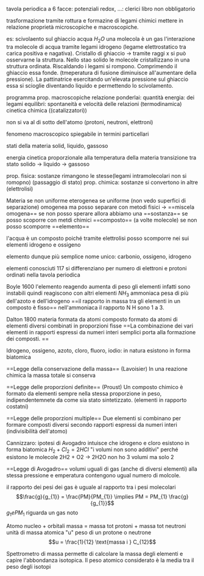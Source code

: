 tavola periodica a 6 facce: potenziali redox, ...: clerici
libro non obbligatorio


trasformazione tramite rottura e formazine di legami chimici
mettere in relazione proprietà microscopiche e macroscopiche.

es: scivolaento sul ghiaccio
acqua $H_{2}O$  una molecola è un gas
l'interazione tra molecole di acqua tramite legami idrogeno (legame elettrostatico tra carica positiva e nagativa).
Cristallo di ghiaccio -> tramite raggi x si può osservarne la struttura. 
Nello stao solido le molecole cristallizzano in una struttura ordinata.
Riscaldando i legami si rompono.
Comprimendo il ghiaccio essa fonde. (tmeperatura di fusione diminuisce all'aumentare della pressione).
La pattinatrice esercitando un'elevata pressione sul ghiaccio essa si scioglie diventando liquido e permettendo lo scivolamento.

programma
prop. macroscopiche
relazione ponderlai: quantità
energia: dei legami
equilibri: spontaneità  e velocità delle relazioni (termodinamica)
cinetica chimica ((catalizzatori))

non si va al di sotto dell'atomo (protoni, neutroni, elettroni)

fenomeno macroscopico spiegabile in termini particellari

stati della materia
solid, liquido, gassoso

energia cinetica proporzionale alla temperatura della materia
transizione tra stato solido -> liquido -> gassoso

prop. fisica: sostanze rimangono le stesse(legami intramolecolari non si romopno) (passaggio di stato)
prop. chimica: sostanze si convertono in altre (elettrolisi)

Materia
se non uniforme eterogenea
se uniforme (non vedo superfici di separazione) omogenea
	ma posso separare con metodi fisici -> ==miscela omogena==
	se non posso sperare allora abbiamo una ==sostanza==
		se posso scoporre con metdi chimici ==composto== (a volte molecole)
		se non posso scomporre ==elemento==
		
l'acqua è un composto poiché tramite elettrolisi posso scomporre nei sui elementi idrogeno e ossigeno

elemento dunque più semplice
nome unico: carbonio, ossigeno, idrogeno

elementi conosciuti 117
si differenziano per numero di elettroni e protoni
ordinati nella tavola periodica

Boyle 1600
l'elemento reagendo aumenta di peso
gli elementi infatti sono instabili quindi reagiscono con altri elementi
$NH_{3}$ ammoniaca pesa di più dell'azoto e dell'idrogeno
==il rapporto in massa tra gli elementi in un composto è fisso==
nell'ammoniaca il rapporto N H sono 1 a 3.

Dalton 1800
materia formata da atomi
composto formato da atomi di elementi diversi combinati in proporzioni fisse
==La combinazione dei vari elementi in rapporti espressi da numeri interi semplici porta alla formazione dei composti. ==

Idrogeno, ossigeno, azoto, cloro, fluoro, iodio: in natura esistono in forma biatomica

==Legge della conservazione della massa== (Lavoisier)
In una reazione chimica la massa totale si conserva

==Legge delle proporzioni definite== (Proust)
Un composto chimico è formato da elementi sempre nella stessa proporzione in peso, indipendentemnete da come sia stato sintetizzato.
(elementi in rapporto costatni)

==Legge delle proporzioni multiple==
Due elementi si combinano per formare composti diversi secondo rapporti espressi da numeri interi (indivisibilità dell'atomo)

Cannizzaro:
ipotesi di Avogadro
intuisce che idrogeno e cloro esistono in forma biatomica
$H_{2} + Cl_{2} = 2 HCl$
"i volumi non sono additivi" perché esistono le molecole
2H2 + O2 -> 2H2O  non ho 3 volumi ma solo 2

==Legge di Avogadro==
volumi uguali di gas (anche di diversi elementi) alla stessa pressione e emperatura contengono ugual numero di molcole.

il rapporto dei pesi dei gas è uguale al rapporto tra i pesi molecolari
$$\frac{g}{g_{1}} = \frac{PM}{PM_{1}} \implies PM = PM_{1} \frac{g}{g_{1}}$$
$g_{1} e PM_{1}$ riguarda un gas noto


Atomo
nucleo + orbitali
massa = massa tot protoni + massa tot neutroni
unità di massa atomica "u" peso di un protone o neutrone
$$u = \frac{1}{12} \text{massa  i } C_{12}$$

Spettrometro di massa permette di calcolare la massa degli elementi e capire l'abbondanza isotopica. Il peso atomico considerato è la media tra il peso degli isotopi
